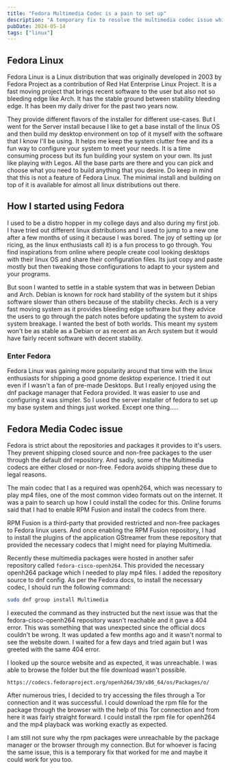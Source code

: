 ```yaml
---
title: "Fedora Multimedia Codec is a pain to set up"
description: "A temporary fix to resolve the multimedia codec issue which is present in fedora"
pubDate: 2024-05-14
tags: ["linux"]
---
```

## Fedora Linux
Fedora Linux is a Linux distribution that was originally developed in 2003 by Fedora Project as
a contribution of Red Hat Enterprise Linux Project. It is a fast moving project that brings recent
software to the user but also not so bleeding edge like Arch. It has the stable ground between stability
bleeding edge. It has been my daily driver for the past two years now.

They provide different flavors of the installer for different use-cases. But I went for the Server install
because I like to get a base install of the linux OS and then build my desktop environment on top of it myself with
the software that I know I'll be using. It helps me keep the system clutter free and its a fun way to
configure your system to meet your needs. It is a time consuming process but its fun building
your system on your own. Its just like playing with Legos. All the base parts are there and you can pick and choose
what you need to build anything that you desire. Do keep in mind that this is not a feature of Fedora Linux.
The minimal install and building on top of it is available for almost all linux distributions out there.

## How I started using Fedora
I used to be a distro hopper in my college days and also during my first job. I have tried out different linux
distributions and I used to jump to a new one after a few months of using it because I was bored.
The joy of setting up (or ricing, as the linux enthusiasts call it) is a fun process to go through.
You find inspirations from online where people create cool looking desktops with their linux OS and
share their configuration files. Its just copy and paste mostly but then tweaking those configurations
to adapt to your system and your programs.

But soon I wanted to settle in a stable system that was in between Debian and Arch. Debian is
known for rock hard stability of the system but it ships software slower than others because of
the stability checks. Arch is a very fast moving system as it provides bleeding edge software but
they advice the users to go through the patch notes before updating the system to avoid system breakage.
I wanted the best of both worlds. This meant my system won't be as stable as a Debian or as
recent as an Arch system but it would have fairly recent software with decent stability.

### Enter Fedora

Fedora Linux was gaining more popularity around that time with the linux enthusiasts for shipping
a good gnome desktop experience. I tried it out even if I wasn't a fan of pre-made Desktops.
But I really enjoyed using the dnf package manager that Fedora provided. It was easier to use and
configuring it was simpler. So I used the server installer of fedora to set up my base system and things
just worked. Except one thing.....

## Fedora Media Codec issue
Fedora is strict about the repositories and packages it provides to it's users. They
prevent shipping closed source and non-free packages to the user through the default dnf
repository. And sadly, some of the Multimedia codecs are either closed or non-free. Fedora avoids shipping
these due to legal reasons.

The main codec that I as a required was openh264, which was necessary to play mp4 files, one of
the most common video formats out on the internet. It was a pain to search up how I could
install the codec for this. Online forums said that I had to enable RPM Fusion and install the codecs from there.

RPM Fusion is a third-party that provided restricted and non-free packages to Fedora linux users.
And once enabling the RPM Fusion repository, I had to install the plugins of the application GStreamer from these
repository that provided the necessary codecs that I might need for playing Multimedia.

Recently these multimedia packages were hosted in another safer repository called `fedora-cisco-openh264`.
This provided the necessary openh264 package which I needed to play mp4 files. I added the repository source to dnf config.
As per the Fedora docs, to install the necessary codec, I should run the following command:
```sh
sudo dnf group install Multimedia
```
I executed the command as they instructed but the next issue was that the fedora-cisco-openh264 repository
wasn't reachable and it gave a 404 error. This was something that was unexpected since the official
docs couldn't be wrong. It was updated a few months ago and it wasn't normal to see the website down. I waited for a
few days and tried again but I was greeted with the same 404 error. 

I looked up the source website and as expected, it
was unreachable. I was able to browse the folder but the file download wasn't possible.
```
https://codecs.fedoraproject.org/openh264/39/x86_64/os/Packages/o/
```

After numerous tries, I decided to try accessing the files through a Tor connection and it was successful.
I could download the rpm file for the package through the browser with the help of this Tor connection and
from here it was fairly straight forward. I could install the rpm file for openh264 and the mp4 playback
was working exactly as expected.

I am still not sure why the rpm packages were unreachable by the package manager or the browser through my connection.
But for whoever is facing the same issue, this is a temporary fix that worked for me and maybe it could work for you too.
